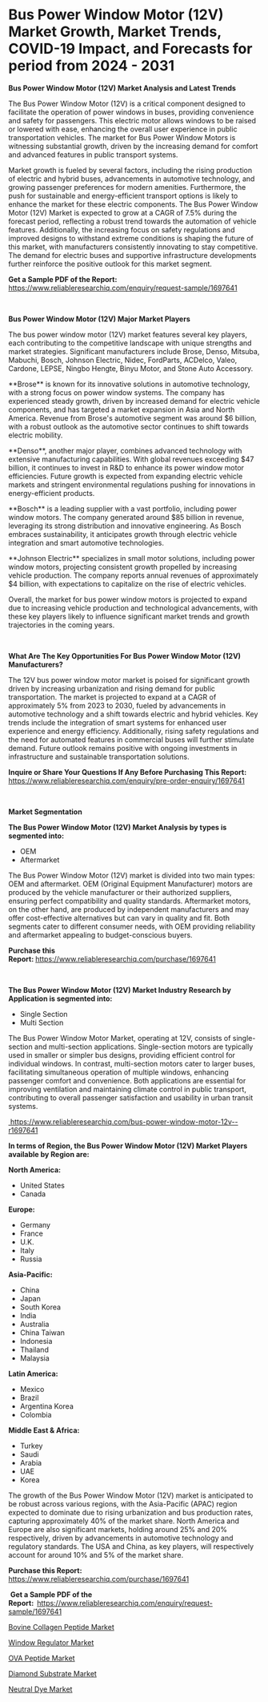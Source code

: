 <p><h1>Bus Power Window Motor (12V) Market Growth, Market Trends, COVID-19 Impact, and Forecasts for period from 2024 - 2031</h1></p><p><strong>Bus Power Window Motor (12V) Market Analysis and Latest Trends</strong></p>
<p><p>The Bus Power Window Motor (12V) is a critical component designed to facilitate the operation of power windows in buses, providing convenience and safety for passengers. This electric motor allows windows to be raised or lowered with ease, enhancing the overall user experience in public transportation vehicles. The market for Bus Power Window Motors is witnessing substantial growth, driven by the increasing demand for comfort and advanced features in public transport systems.</p><p>Market growth is fueled by several factors, including the rising production of electric and hybrid buses, advancements in automotive technology, and growing passenger preferences for modern amenities. Furthermore, the push for sustainable and energy-efficient transport options is likely to enhance the market for these electric components. The Bus Power Window Motor (12V) Market is expected to grow at a CAGR of 7.5% during the forecast period, reflecting a robust trend towards the automation of vehicle features. Additionally, the increasing focus on safety regulations and improved designs to withstand extreme conditions is shaping the future of this market, with manufacturers consistently innovating to stay competitive. The demand for electric buses and supportive infrastructure developments further reinforce the positive outlook for this market segment.</p></p>
<p><strong>Get a Sample PDF of the Report:&nbsp;</strong> <a href="https://www.reliableresearchiq.com/enquiry/request-sample/1697641?utm_campaign=1094&utm_medium=2&utm_source=Github&utm_content=ia&utm_term=03102024&utm_id=bus-power-window-motor-12v">https://www.reliableresearchiq.com/enquiry/request-sample/1697641</a></p>
<p>&nbsp;</p>
<p><strong>Bus Power Window Motor (12V) Major Market Players</strong></p>
<p><p>The bus power window motor (12V) market features several key players, each contributing to the competitive landscape with unique strengths and market strategies. Significant manufacturers include Brose, Denso, Mitsuba, Mabuchi, Bosch, Johnson Electric, Nidec, FordParts, ACDelco, Valeo, Cardone, LEPSE, Ningbo Hengte, Binyu Motor, and Stone Auto Accessory.</p><p>**Brose** is known for its innovative solutions in automotive technology, with a strong focus on power window systems. The company has experienced steady growth, driven by increased demand for electric vehicle components, and has targeted a market expansion in Asia and North America. Revenue from Brose's automotive segment was around $6 billion, with a robust outlook as the automotive sector continues to shift towards electric mobility.</p><p>**Denso**, another major player, combines advanced technology with extensive manufacturing capabilities. With global revenues exceeding $47 billion, it continues to invest in R&D to enhance its power window motor efficiencies. Future growth is expected from expanding electric vehicle markets and stringent environmental regulations pushing for innovations in energy-efficient products.</p><p>**Bosch** is a leading supplier with a vast portfolio, including power window motors. The company generated around $85 billion in revenue, leveraging its strong distribution and innovative engineering. As Bosch embraces sustainability, it anticipates growth through electric vehicle integration and smart automotive technologies.</p><p>**Johnson Electric** specializes in small motor solutions, including power window motors, projecting consistent growth propelled by increasing vehicle production. The company reports annual revenues of approximately $4 billion, with expectations to capitalize on the rise of electric vehicles.</p><p>Overall, the market for bus power window motors is projected to expand due to increasing vehicle production and technological advancements, with these key players likely to influence significant market trends and growth trajectories in the coming years.</p></p>
<p>&nbsp;</p>
<p><strong>What Are The Key Opportunities For Bus Power Window Motor (12V) Manufacturers?</strong></p>
<p><p>The 12V bus power window motor market is poised for significant growth driven by increasing urbanization and rising demand for public transportation. The market is projected to expand at a CAGR of approximately 5% from 2023 to 2030, fueled by advancements in automotive technology and a shift towards electric and hybrid vehicles. Key trends include the integration of smart systems for enhanced user experience and energy efficiency. Additionally, rising safety regulations and the need for automated features in commercial buses will further stimulate demand. Future outlook remains positive with ongoing investments in infrastructure and sustainable transportation solutions.</p></p>
<p><strong>Inquire or Share Your Questions If Any Before Purchasing This Report:</strong> <a href="https://www.reliableresearchiq.com/enquiry/pre-order-enquiry/1697641?utm_campaign=1094&utm_medium=2&utm_source=Github&utm_content=ia&utm_term=03102024&utm_id=bus-power-window-motor-12v">https://www.reliableresearchiq.com/enquiry/pre-order-enquiry/1697641</a></p>
<p>&nbsp;</p>
<p><strong>Market Segmentation</strong></p>
<p><strong>The Bus Power Window Motor (12V) Market Analysis by types is segmented into:</strong></p>
<p><ul><li>OEM</li><li>Aftermarket</li></ul></p>
<p><p>The Bus Power Window Motor (12V) market is divided into two main types: OEM and aftermarket. OEM (Original Equipment Manufacturer) motors are produced by the vehicle manufacturer or their authorized suppliers, ensuring perfect compatibility and quality standards. Aftermarket motors, on the other hand, are produced by independent manufacturers and may offer cost-effective alternatives but can vary in quality and fit. Both segments cater to different consumer needs, with OEM providing reliability and aftermarket appealing to budget-conscious buyers.</p></p>
<p><strong>Purchase this Report:&nbsp;</strong><a href="https://www.reliableresearchiq.com/purchase/1697641?utm_campaign=1094&utm_medium=2&utm_source=Github&utm_content=ia&utm_term=03102024&utm_id=bus-power-window-motor-12v">https://www.reliableresearchiq.com/purchase/1697641</a></p>
<p>&nbsp;</p>
<p><strong>The Bus Power Window Motor (12V) Market Industry Research by Application is segmented into:</strong></p>
<p><ul><li>Single Section</li><li>Multi Section</li></ul></p>
<p><p>The Bus Power Window Motor Market, operating at 12V, consists of single-section and multi-section applications. Single-section motors are typically used in smaller or simpler bus designs, providing efficient control for individual windows. In contrast, multi-section motors cater to larger buses, facilitating simultaneous operation of multiple windows, enhancing passenger comfort and convenience. Both applications are essential for improving ventilation and maintaining climate control in public transport, contributing to overall passenger satisfaction and usability in urban transit systems.</p></p>
<p><a href="https://www.reliableresearchiq.com/bus-power-window-motor-12v--r1697641?utm_campaign=1094&utm_medium=2&utm_source=Github&utm_content=ia&utm_term=03102024&utm_id=bus-power-window-motor-12v">&nbsp;https://www.reliableresearchiq.com/bus-power-window-motor-12v--r1697641</a></p>
<p><strong>In terms of Region, the Bus Power Window Motor (12V) Market Players available by Region are:</strong></p>
<p>
    <p> <strong> North America: </strong>
        <ul>
            <li>United States</li>
            <li>Canada</li>
        </ul>
        </p> 
    <p> <strong> Europe: </strong>
        <ul>
            <li>Germany</li>
            <li>France</li>
            <li>U.K.</li>
            <li>Italy</li>
            <li>Russia</li>
        </ul>
        </p> 
    <p> <strong> Asia-Pacific: </strong>
        <ul>
            <li>China</li>
            <li>Japan</li>
            <li>South Korea</li>
            <li>India</li>
            <li>Australia</li>
            <li>China Taiwan</li>
            <li>Indonesia</li>
            <li>Thailand</li>
            <li>Malaysia</li>
        </ul>
        </p> 
    <p> <strong> Latin America: </strong>
        <ul>
            <li>Mexico</li>
            <li>Brazil</li>
            <li>Argentina Korea</li>
            <li>Colombia</li>
        </ul>
        </p> 
    <p> <strong> Middle East & Africa: </strong>
        <ul>
            <li>Turkey</li>
            <li>Saudi</li>
            <li>Arabia</li>
            <li>UAE</li>
            <li>Korea</li>
        </ul>
    </p>
    </p>
<p><p>The growth of the Bus Power Window Motor (12V) market is anticipated to be robust across various regions, with the Asia-Pacific (APAC) region expected to dominate due to rising urbanization and bus production rates, capturing approximately 40% of the market share. North America and Europe are also significant markets, holding around 25% and 20% respectively, driven by advancements in automotive technology and regulatory standards. The USA and China, as key players, will respectively account for around 10% and 5% of the market share.</p></p>
<p><strong>Purchase this Report: </strong><a href="https://www.reliableresearchiq.com/purchase/1697641?utm_campaign=1094&utm_medium=2&utm_source=Github&utm_content=ia&utm_term=03102024&utm_id=bus-power-window-motor-12v">https://www.reliableresearchiq.com/purchase/1697641</a></p>
<p>&nbsp;<strong>Get a Sample PDF of the Report:&nbsp;&nbsp;</strong><a href="https://www.reliableresearchiq.com/enquiry/request-sample/1697641?utm_campaign=1094&utm_medium=2&utm_source=Github&utm_content=ia&utm_term=03102024&utm_id=bus-power-window-motor-12v">https://www.reliableresearchiq.com/enquiry/request-sample/1697641</a></p>
<p><strong></strong></p>
<p><p><a href="https://www.linkedin.com/pulse/analyzing-global-bovine-collagen-peptide-market-growth-prospects-v3q5f?utm_campaign=1094&utm_medium=2&utm_source=Github&utm_content=ia&utm_term=03102024&utm_id=bus-power-window-motor-12v">Bovine Collagen Peptide Market</a></p><p><a href="https://github.com/Elvirademiri584/Market-Research-Report-List-1/blob/main/window-regulator-market.md?utm_campaign=1094&utm_medium=2&utm_source=Github&utm_content=ia&utm_term=03102024&utm_id=bus-power-window-motor-12v">Window Regulator Market</a></p><p><a href="https://www.linkedin.com/pulse/ova-peptide-market-size-share-analysis-growth-trends-yubje?utm_campaign=1094&utm_medium=2&utm_source=Github&utm_content=ia&utm_term=03102024&utm_id=bus-power-window-motor-12v">OVA Peptide Market</a></p><p><a href="https://www.linkedin.com/pulse/comprehensive-diamond-substrate-market-report-regional-analysis-i09ue?utm_campaign=1094&utm_medium=2&utm_source=Github&utm_content=ia&utm_term=03102024&utm_id=bus-power-window-motor-12v">Diamond Substrate Market</a></p><p><a href="https://www.linkedin.com/pulse/neutral-dye-market-opportunities-emerging-global-trends-uaoie?utm_campaign=1094&utm_medium=2&utm_source=Github&utm_content=ia&utm_term=03102024&utm_id=bus-power-window-motor-12v">Neutral Dye Market</a></p></p>